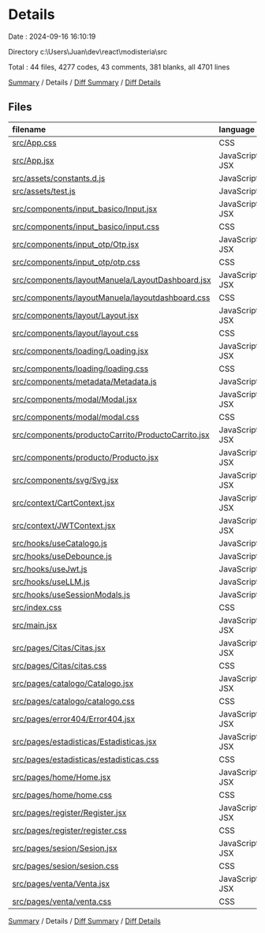 # Details

Date : 2024-09-16 16:10:19

Directory c:\\Users\\Juan\\dev\\react\\modisteria\\src

Total : 44 files,  4277 codes, 43 comments, 381 blanks, all 4701 lines

[Summary](results.md) / Details / [Diff Summary](diff.md) / [Diff Details](diff-details.md)

## Files
| filename | language | code | comment | blank | total |
| :--- | :--- | ---: | ---: | ---: | ---: |
| [src/App.css](/src/App.css) | CSS | 36 | 0 | 6 | 42 |
| [src/App.jsx](/src/App.jsx) | JavaScript JSX | 34 | 0 | 2 | 36 |
| [src/assets/constants.d.js](/src/assets/constants.d.js) | JavaScript | 8 | 0 | 2 | 10 |
| [src/assets/test.js](/src/assets/test.js) | JavaScript | 0 | 0 | 1 | 1 |
| [src/components/input_basico/Input.jsx](/src/components/input_basico/Input.jsx) | JavaScript JSX | 41 | 1 | 2 | 44 |
| [src/components/input_basico/input.css](/src/components/input_basico/input.css) | CSS | 41 | 1 | 7 | 49 |
| [src/components/input_otp/Otp.jsx](/src/components/input_otp/Otp.jsx) | JavaScript JSX | 49 | 0 | 2 | 51 |
| [src/components/input_otp/otp.css](/src/components/input_otp/otp.css) | CSS | 13 | 0 | 2 | 15 |
| [src/components/layoutManuela/LayoutDashboard.jsx](/src/components/layoutManuela/LayoutDashboard.jsx) | JavaScript JSX | 10 | 1 | 0 | 11 |
| [src/components/layoutManuela/layoutdashboard.css](/src/components/layoutManuela/layoutdashboard.css) | CSS | 0 | 0 | 1 | 1 |
| [src/components/layout/Layout.jsx](/src/components/layout/Layout.jsx) | JavaScript JSX | 162 | 0 | 8 | 170 |
| [src/components/layout/layout.css](/src/components/layout/layout.css) | CSS | 393 | 14 | 49 | 456 |
| [src/components/loading/Loading.jsx](/src/components/loading/Loading.jsx) | JavaScript JSX | 53 | 0 | 3 | 56 |
| [src/components/loading/loading.css](/src/components/loading/loading.css) | CSS | 82 | 2 | 16 | 100 |
| [src/components/metadata/Metadata.js](/src/components/metadata/Metadata.js) | JavaScript | 7 | 0 | 1 | 8 |
| [src/components/modal/Modal.jsx](/src/components/modal/Modal.jsx) | JavaScript JSX | 38 | 0 | 6 | 44 |
| [src/components/modal/modal.css](/src/components/modal/modal.css) | CSS | 51 | 0 | 7 | 58 |
| [src/components/productoCarrito/ProductoCarrito.jsx](/src/components/productoCarrito/ProductoCarrito.jsx) | JavaScript JSX | 46 | 0 | 3 | 49 |
| [src/components/producto/Producto.jsx](/src/components/producto/Producto.jsx) | JavaScript JSX | 216 | 0 | 4 | 220 |
| [src/components/svg/Svg.jsx](/src/components/svg/Svg.jsx) | JavaScript JSX | 325 | 0 | 9 | 334 |
| [src/context/CartContext.jsx](/src/context/CartContext.jsx) | JavaScript JSX | 69 | 0 | 4 | 73 |
| [src/context/JWTContext.jsx](/src/context/JWTContext.jsx) | JavaScript JSX | 25 | 0 | 2 | 27 |
| [src/hooks/useCatalogo.js](/src/hooks/useCatalogo.js) | JavaScript | 28 | 0 | 1 | 29 |
| [src/hooks/useDebounce.js](/src/hooks/useDebounce.js) | JavaScript | 11 | 0 | 0 | 11 |
| [src/hooks/useJwt.js](/src/hooks/useJwt.js) | JavaScript | 6 | 0 | 1 | 7 |
| [src/hooks/useLLM.js](/src/hooks/useLLM.js) | JavaScript | 87 | 0 | 6 | 93 |
| [src/hooks/useSessionModals.js](/src/hooks/useSessionModals.js) | JavaScript | 75 | 0 | 6 | 81 |
| [src/index.css](/src/index.css) | CSS | 44 | 0 | 7 | 51 |
| [src/main.jsx](/src/main.jsx) | JavaScript JSX | 15 | 0 | 1 | 16 |
| [src/pages/Citas/Citas.jsx](/src/pages/Citas/Citas.jsx) | JavaScript JSX | 215 | 0 | 16 | 231 |
| [src/pages/Citas/citas.css](/src/pages/Citas/citas.css) | CSS | 507 | 5 | 58 | 570 |
| [src/pages/catalogo/Catalogo.jsx](/src/pages/catalogo/Catalogo.jsx) | JavaScript JSX | 105 | 1 | 7 | 113 |
| [src/pages/catalogo/catalogo.css](/src/pages/catalogo/catalogo.css) | CSS | 496 | 4 | 46 | 546 |
| [src/pages/error404/Error404.jsx](/src/pages/error404/Error404.jsx) | JavaScript JSX | 12 | 0 | 1 | 13 |
| [src/pages/estadisticas/Estadisticas.jsx](/src/pages/estadisticas/Estadisticas.jsx) | JavaScript JSX | 7 | 1 | 1 | 9 |
| [src/pages/estadisticas/estadisticas.css](/src/pages/estadisticas/estadisticas.css) | CSS | 0 | 0 | 1 | 1 |
| [src/pages/home/Home.jsx](/src/pages/home/Home.jsx) | JavaScript JSX | 156 | 0 | 10 | 166 |
| [src/pages/home/home.css](/src/pages/home/home.css) | CSS | 154 | 0 | 26 | 180 |
| [src/pages/register/Register.jsx](/src/pages/register/Register.jsx) | JavaScript JSX | 151 | 4 | 5 | 160 |
| [src/pages/register/register.css](/src/pages/register/register.css) | CSS | 98 | 2 | 19 | 119 |
| [src/pages/sesion/Sesion.jsx](/src/pages/sesion/Sesion.jsx) | JavaScript JSX | 214 | 5 | 10 | 229 |
| [src/pages/sesion/sesion.css](/src/pages/sesion/sesion.css) | CSS | 123 | 2 | 19 | 144 |
| [src/pages/venta/Venta.jsx](/src/pages/venta/Venta.jsx) | JavaScript JSX | 38 | 0 | 1 | 39 |
| [src/pages/venta/venta.css](/src/pages/venta/venta.css) | CSS | 36 | 0 | 2 | 38 |

[Summary](results.md) / Details / [Diff Summary](diff.md) / [Diff Details](diff-details.md)